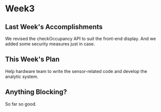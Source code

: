 # Week3
## Last Week's Accomplishments
We revised the checkOccupancy API to suit the front-end display. And we added some security measures just in case.

## This Week's Plan
Help hardware team to write the sensor-related code and develop the analytic system.

## Anything Blocking?
So far so good.

